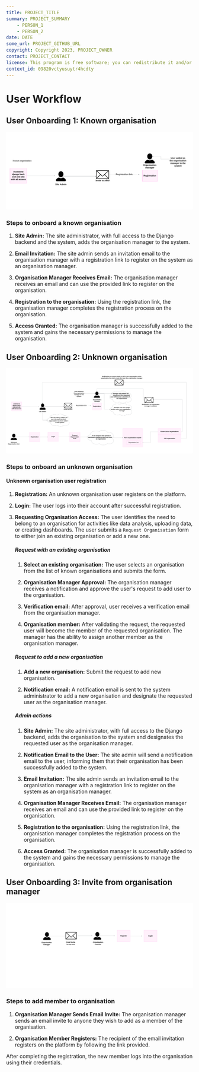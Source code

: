 ```yaml
---
title: PROJECT_TITLE
summary: PROJECT_SUMMARY
    - PERSON_1
    - PERSON_2
date: DATE
some_url: PROJECT_GITHUB_URL
copyright: Copyright 2023, PROJECT_OWNER
contact: PROJECT_CONTACT
license: This program is free software; you can redistribute it and/or modify it under the terms of the GNU Affero General Public License as published by the Free Software Foundation; either version 3 of the License, or (at your option) any later version.
context_id: 09820vctyusuytr4hcdty
---
```


# User Workflow

## User Onboarding 1: Known organisation

[![User Onboarding 1](./img/user-workflow-img-1.png)](./img/user-workflow-img-1.png)

### Steps to onboard a known organisation

1. **Site Admin:** The site administrator, with full access to the Django backend and the system, adds the organisation manager to the system.

2. **Email Invitation:** The site admin sends an invitation email to the organisation manager with a registration link to register on the system as an organisation manager.

3. **Organisation Manager Receives Email:** The organisation manager receives an email and can use the provided link to register on the organisation.

4. **Registration to the organisation:** Using the registration link, the organisation manager completes the registration process on the organisation.

5. **Access Granted:** The organisation manager is successfully added to the system and gains the necessary permissions to manage the organisation.

## User Onboarding 2: Unknown organisation

[![User Onboarding 2](./img/user-workflow-img-2.png)](./img/user-workflow-img-2.png)

### Steps to onboard an unknown organisation

#### Unknown organisation user registration 

1. **Registration:** An unknown organisation user registers on the platform.

2. **Login:** The user logs into their account after successful registration.

3. **Requesting Organisation Access:** The user identifies the need to belong to an organisation for activities like data analysis, uploading data, or creating dashboards. The user submits a `Request Organisation` form to either join an existing organisation or add a new one.

    ##### Request with an existing organisation 

    1. **Select an existing organisation:** The user selects an organisation from the list of known organisations and submits the form.

    2. **Organisation Manager Approval:** The organisation manager receives a notification and approve the user's request to add user to the organisation.

    2. **Verification email:** After approval, user receives a verification email from the organisation manager.

    3. **Organisation member:** After validating the request, the requested user will become the member of the requested organisation. The manager has the ability to assign another member as the organisation manager.

    ##### Request to add a new organisation 

    1. **Add a new organisation:** Submit the request to add new organisation.

    2. **Notification email:** A notification email is sent to the system administrator to add a new organisation and designate the requested user as the organisation manager.

    ##### Admin actions

    1. **Site Admin:** The site administrator, with full access to the Django backend, adds the organisation to the system and designates the requested user as the organisation manager.

    2. **Notification Email to the User:** The site admin will send a notification email to the user, informing them that their organisation has been successfully added to the system.

    3. **Email Invitation:** The site admin sends an invitation email to the organisation manager with a registration link to register on the system as an organisation manager.

    4. **Organisation Manager Receives Email:** The organisation manager receives an email and can use the provided link to register on the organisation.

    5. **Registration to the organisation:** Using the registration link, the organisation manager completes the registration process on the organisation.

    6. **Access Granted:** The organisation manager is successfully added to the system and gains the necessary permissions to manage the organisation.

## User Onboarding 3: Invite from organisation manager

[![User Onboarding 3](./img/user-workflow-img-3.png)](./img/user-workflow-img-3.png)

### Steps to add member to organisation

1. **Organisation Manager Sends Email Invite:** The organisation manager sends an email invite to anyone they wish to add as a member of the organisation.

2. **Organisation Member Registers:** The recipient of the email invitation registers on the platform by following the link provided.

After completing the registration, the new member logs into the organisation using their credentials.

